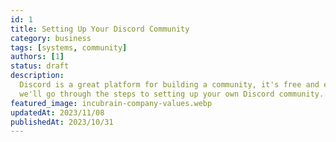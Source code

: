 ```yaml
---
id: 1
title: Setting Up Your Discord Community
category: business
tags: [systems, community]
authors: [1]
status: draft
description:
  Discord is a great platform for building a community, it's free and easy to use. In this article
  we'll go through the steps to setting up your own Discord community.
featured_image: incubrain-company-values.webp
updatedAt: 2023/11/08
publishedAt: 2023/10/31
---
```

